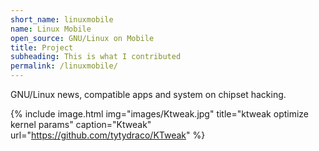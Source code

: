 ```yaml
---
short_name: linuxmobile
name: Linux Mobile
open_source: GNU/Linux on Mobile
title: Project
subheading: This is what I contributed
permalink: /linuxmobile/
---
```


GNU/Linux news, compatible apps and system on chipset hacking.

{% include image.html
            img="images/Ktweak.jpg"
            title="ktweak optimize kernel params"
            caption="Ktweak" 
            url="https://github.com/tytydraco/KTweak" %}
